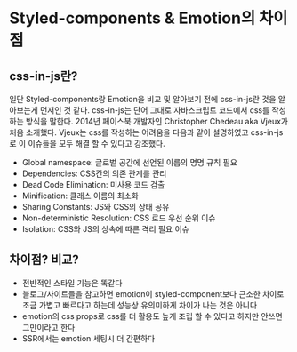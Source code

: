 <h1>Styled-components & Emotion의 차이점</h1>

<h2>css-in-js란?</h2>

일단 Styled-components랑 Emotion을 비교 및 알아보기 전에 css-in-js란 것을 알아보는게
먼저인 것 같다. css-in-js는 단어 그대로 자바스크립트 코드에서 css를 작성하는 방식을
말한다. 2014년 페이스북 개발자인 Christopher Chedeau aka Vjeux가 처음 소개했다.
Vjeux는 css를 작성하는 어려움을 다음과 같이 설명하였고 css-in-js로 이 이슈들을 모두
해결 할 수 있다고 강조했다.

*  Global namespace: 글로벌 공간에 선언된 이름의 명명 규칙 필요
*  Dependencies: CSS간의 의존 관계를 관리
*  Dead Code Elimination: 미사용 코드 검출
*  Minification: 클래스 이름의 최소화
*  Sharing Constants: JS와 CSS의 상태 공유
*  Non-deterministic Resolution: CSS 로드 우선 순위 이슈
*  Isolation: CSS와 JS의 상속에 따른 격리 필요 이슈




<h2>차이점? 비교?</h2>

* 전반적인 스타일 기능은 똑같다
* 블로그/사이트들을 참고하면 emotion이 styled-component보다 근소한 차이로
  조금 가볍고 빠르다고 하는데 성능상 유의미하게 차이가 나는 것은 아니다
* emotion의 css props로 css를 더 활용도 높게 조립 할 수 있다고 하지만 
  안쓰면 그만이라고 한다
* SSR에서는 emotion 세팅시 더 간편하다

